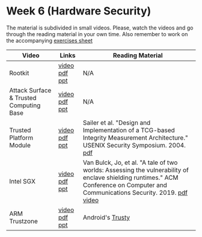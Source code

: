 # Week 6  (Hardware Security)

The material is subdivided in small videos.
Please, watch the videos and go through the reading material in your own time.
Also remember to work on the accompanying [exercises sheet](../exercises/EXERCISE6.md)

| Video                   | Links                     |        Reading Material                                                                                                                                                                                      |
|-------------------------|---------------------------|----------------------------------------------------------------------------------------------------------------------------------------------------------------------------------------------|
| Rootkit                 | [video](https://web.microsoftstream.com/video/e753a384-ae8c-4261-9579-911fbbc9b184) [pdf](../slides/week6/lecture1.pdf) [ppt](../slides/week6/lecture1.pptx) | N/A                                                                                                                                                                                          |
| Attack Surface & Trusted Computing Base                 | [video](https://web.microsoftstream.com/video/37d3c89e-1fb6-4d1c-8e10-c6cf1db79bc0) [pdf](../slides/week6/lecture2.pdf) [ppt](../slides/week6/lecture2.pptx) | N/A                                                                                                                                                                                          |
| Trusted Platform Module | [video](https://web.microsoftstream.com/video/ea2542b8-ef7c-496e-b6d7-15f135053cf6) [pdf](../slides/week6/lecture3.pdf) [ppt](../slides/week6/lecture3.pptx) | Sailer et al. "Design and Implementation of a TCG-based Integrity Measurement Architecture." USENIX Security Symposium. 2004. [pdf](../papers/sailer-2004.pdf)                                  |
| Intel SGX               | [video](https://web.microsoftstream.com/video/7466dc26-af4c-4929-9fde-4c7b5cda35e4) [pdf](../slides/week6/lecture4.pdf) [ppt](../slides/week6/lecture4.pptx) | Van Bulck, Jo, et al. "A tale of two worlds: Assessing the vulnerability of enclave shielding runtimes." ACM Conference on Computer and Communications Security. 2019. [pdf](../papers/bulck-2019.pdf) [video](https://www.youtube.com/watch?v=zjdUEKX1jlI&ab_channel=FOSDEM) |
| ARM Trustzone           | [video](https://web.microsoftstream.com/video/1b8c44c8-af2b-4867-ae00-5f4ad263e206) [pdf](../slides/week6/lecture5.pdf) [ppt](../slides/week6/lecture5.pptx) | Android's [Trusty](https://source.android.com/security/trusty)                                                                                                                               |
